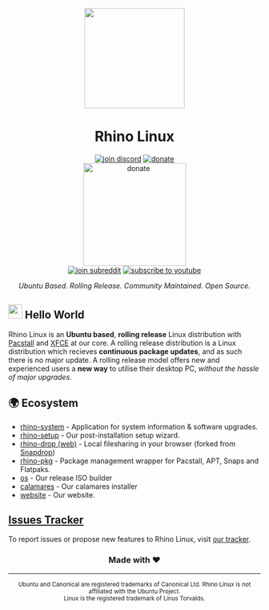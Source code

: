 <p align="center">
  <a href="https://rhinolinux.org/"><img height="200" src="https://raw.githubusercontent.com/rhino-linux/website/main/public/img/logo.png"></a>
</p>

<h1 align="center">Rhino Linux</h1>

<!-- Social -->
<p align="center">
    <a href="https://discord.gg/uhdCz8vwV9"><img alt="join discord" src="https://img.shields.io/badge/Discord-%237289DA.svg?style=for-the-badge&logo=discord&logoColor=white"/></a>
    <a href="https://opencollective.com/rhino-linux-and-pacstall"> <img alt="donate" src="https://img.shields.io/badge/OpenCollective-000000.svg?style=for-the-badge&logo=opencollective&logoColor=white"/></a>
    <br/>
    <a href="https://ko-fi.com/rhinolinux"><img alt="donate" width="205" src="https://user-images.githubusercontent.com/58742515/225977527-99938108-f434-4bdc-8cd0-7648f5c06148.png"/></a>
    <br/>
    <a href="https://www.reddit.com/r/rhinolinux/"><img alt="join subreddit" src="https://img.shields.io/badge/Reddit-FF4500?style=for-the-badge&logo=reddit&logoColor=white"/></a>
    <a href="https://www.youtube.com/channel/UCLUw8_PTMXLMJ-Hz6_7LNVQ"><img alt="subscribe to youtube" src="https://img.shields.io/badge/YouTube-FF0000?style=for-the-badge&logo=youtube&logoColor=white"/></a>
</p>

<p align="center"><i>Ubuntu Based. Rolling Release. Community Maintained. Open Source.</i></p>

## <img src="https://media.giphy.com/media/hvRJCLFzcasrR4ia7z/giphy.gif" width="28"> Hello World

Rhino Linux is an **Ubuntu based**, **rolling release** Linux distribution with [Pacstall](https://pacstall.dev/) and [XFCE](https://www.xfce.org/) at our core. A rolling release distribution is a Linux distribution which recieves **continuous package updates**, and as such there is no major update. A rolling release model offers new and experienced users a **new way** to utilise their desktop PC, *without the hassle of major upgrades*.

## 🌍 Ecosystem


* [rhino-system](https://github.com/rhino-linux/rhino-system) - Application for system information & software upgrades.
* [rhino-setup](https://github.com/rhino-linux/rhino-setup) - Our post-installation setup wizard.
* [rhino-drop (web)](https://github.com/rhino-linux/drop) - Local filesharing in your browser (forked from [Snapdrop](https://github.com/RobinLinus/snapdrop))
* [rhino-pkg](https://github.com/rhino-linux/rhino-pkg) - Package management wrapper for Pacstall, APT, Snaps and Flatpaks.
* [os](https://github.com/rhino-linux/os) - Our release ISO builder
* [calamares](https://github.com/rhino-linux/calamares) - Our calamares installer
* [website](https://github.com/rhino-linux/website) - Our website.

## [Issues Tracker](https://github.com/rhino-linux/tracker)

To report issues or propose new features to Rhino Linux, visit [our tracker](https://github.com/rhino-linux/tracker).

<h3 align="center">Made with ❤️</h3>

---

<p align="center">
  <sub>Ubuntu and Canonical are registered trademarks of Canonical Ltd. Rhino Linux is not affiliated with the Ubuntu Project.</sub>
  <br/>
  <sub>Linux is the registered trademark of Linus Torvalds.</sub>
</p>
